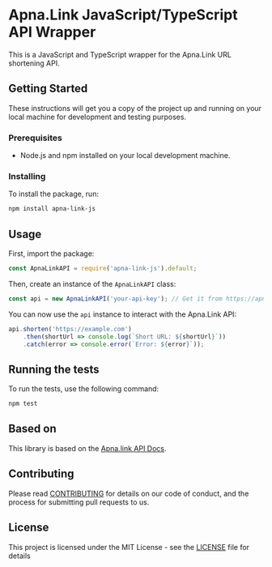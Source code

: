 # Apna.Link JavaScript/TypeScript API Wrapper

This is a JavaScript and TypeScript wrapper for the Apna.Link URL shortening API.

## Getting Started

These instructions will get you a copy of the project up and running on your local machine for development and testing purposes.

### Prerequisites

- Node.js and npm installed on your local development machine.

### Installing

To install the package, run:

```bash
npm install apna-link-js
```

## Usage

First, import the package:

```javascript
const ApnaLinkAPI = require('apna-link-js').default;
```

Then, create an instance of the `ApnaLinkAPI` class:

```javascript
const api = new ApnaLinkAPI('your-api-key'); // Get it from https://apna.link/account
```

You can now use the `api` instance to interact with the Apna.Link API:

```javascript
api.shorten('https://example.com')
    .then(shortUrl => console.log(`Short URL: ${shortUrl}`))
    .catch(error => console.error(`Error: ${error}`));
```

## Running the tests

To run the tests, use the following command:

```bash
npm test
```

## Based on
This library is based on the [Apna.link API Docs](https://apna.link/docs).

## Contributing

Please read [CONTRIBUTING](CONTRIBUTING) for details on our code of conduct, and the process for submitting pull requests to us.

## License

This project is licensed under the MIT License - see the [LICENSE](LICENSE) file for details
